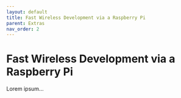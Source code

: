 ```yaml
---
layout: default
title: Fast Wireless Development via a Raspberry Pi
parent: Extras
nav_order: 2
---
```


# Fast Wireless Development via a Raspberry Pi

Lorem ipsum...